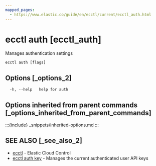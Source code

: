 ```yaml
---
mapped_pages:
  - https://www.elastic.co/guide/en/ecctl/current/ecctl_auth.html
---
```


# ecctl auth [ecctl_auth]

Manages authentication settings

```
ecctl auth [flags]
```


## Options [_options_2]

```
  -h, --help   help for auth
```


## Options inherited from parent commands [_options_inherited_from_parent_commands]

:::{include} _snippets/inherited-options.md
:::


## SEE ALSO [_see_also_2]

* [ecctl](/reference/ecctl.md)	 - Elastic Cloud Control
* [ecctl auth key](/reference/ecctl_auth_key.md)	 - Manages the current authenticated user API keys

